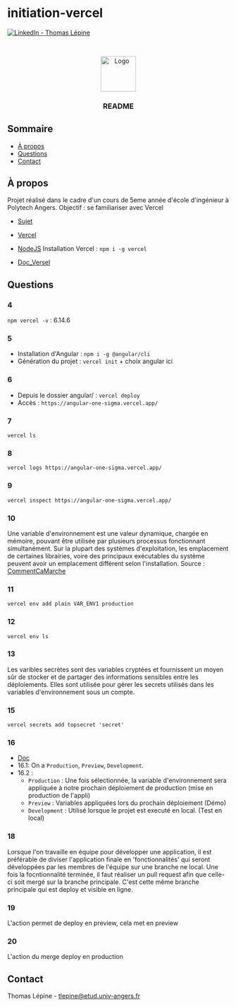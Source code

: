 # initiation-vercel

[![LinkedIn - Thomas Lépine][linkedin-shield]][linkedin-url]

<!-- PROJECT LOGO -->
<br />
<p align="center">

  <img src="https://github.com/Thomas-LEPINE/Best-README-Template/blob/master/images/logo.png" alt="Logo" width="80" height="80">

  <h3 align="center">README</h3>
</p>

<!-- TABLE OF CONTENTS -->
## Sommaire

* [À propos](#à-propos)
* [Questions](#questions)
* [Contact](#contact)


## À propos

Projet réalisé dans le cadre d'un cours de 5eme année d'école d'ingénieur à Polytech Angers. Objectif : se familiariser avec Vercel
* [Sujet](https://www.notion.so/TD-d-ployer-une-application-sans-code-76b85ffbb35942caa67476dfa60c5de5)
* [Vercel](https://vercel.com/)
* [NodeJS](https://nodejs.org/en/download/)
Installation Vercel : `npm i -g vercel`

* [Doc_Versel](https://vercel.com/docs/cli)


## Questions

### 4

`npm vercel -v` : 6.14.6

### 5

* Installation d'Angular : `npm i -g @angular/cli`
* Génération du projet : `vercel init` + choix angular ici

### 6

* Depuis le dossier angular/ : `vercel deploy`
* Accès : `https://angular-one-sigma.vercel.app/`

### 7

`vercel ls`

### 8

`vercel logs https://angular-one-sigma.vercel.app/`

### 9

`vercel inspect https://angular-one-sigma.vercel.app/`

### 10

Une variable d'environnement est une valeur dynamique, chargée en mémoire, pouvant être utilisée par plusieurs processus fonctionnant simultanément. Sur la plupart des systèmes d'exploitation, les emplacement de certaines librairies, voire des principaux exécutables du système peuvent avoir un emplacement différent selon l'installation. Source : [CommentCaMarche](https://www.commentcamarche.net/contents/1093-variables-d-environnement)

### 11

`vercel env add plain VAR_ENV1 production`

### 12

`vercel env ls`

### 13

Les varibles secrètes sont des variables cryptées et fournissent un moyen sûr de stocker et de partager des informations sensibles entre les déploiements. Elles sont utilisée pour gérer les secrets utilisés dans les variables d'environnement sous un compte.

### 15

`vercel secrets add topsecret 'secret'`

### 16
* [Doc](https://vercel.com/docs/environment-variables#environments)
* 16.1: On a `Production`, `Preview`, `Development`.
* 16.2 :
  * `Production` : Une fois sélectionnée, la variable d'environnement sera appliquée à notre prochain déploiement de production (mise en production de l'appli)
  * `Preview` : Variables appliquées lors du prochain déploiement (Démo)
  * `Development` : Utilisé lorsque le projet est executé en local. (Test en local)

### 18

Lorsque l'on travaille en équipe pour développer une application, il est préférable de diviser l'application finale en 'fonctionnalités' qui seront développées par les membres de l'équipe sur une branche ne local. Une fois la focntionnalité terminée, il faut réaliser un pull request afin que celle-ci soit mergé sur la branche principale. C'est cette même branche principale qui est deploy et visible en ligne.

### 19

L'action permet de deploy en preview, cela met en preview

### 20

L'action du merge deploy en production


<!-- CONTACT -->
## Contact

Thomas Lépine - tlepine@etud.univ-angers.fr

[linkedin-shield]: https://img.shields.io/badge/-LinkedIn-black.svg?style=flat-square&logo=linkedin&colorB=555
[linkedin-url]: https://www.linkedin.com/in/thomas-l%C3%A9pine/